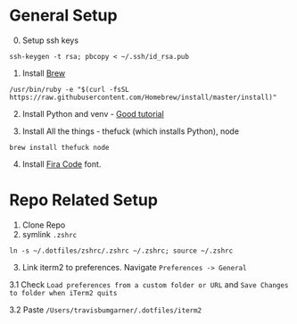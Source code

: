# General Setup
0. Setup ssh keys

`ssh-keygen -t rsa; pbcopy < ~/.ssh/id_rsa.pub`

1. Install [Brew](https://brew.sh/)

`/usr/bin/ruby -e "$(curl -fsSL https://raw.githubusercontent.com/Homebrew/install/master/install)"`

2. Install Python and venv - [Good tutorial](http://www.marinamele.com/2014/07/install-python3-on-mac-os-x-and-use-virtualenv-and-virtualenvwrapper.html)

3. Install All the things - thefuck (which installs Python), node

`brew install thefuck node`

4. Install [Fira Code](https://github.com/tonsky/FiraCode) font.

# Repo Related Setup

1. Clone Repo
2. symlink `.zshrc`

`ln -s ~/.dotfiles/zshrc/.zshrc ~/.zshrc; source ~/.zshrc`

3. Link iterm2 to preferences. Navigate `Preferences -> General`

3.1 Check `Load preferences from a custom folder or URL` and `Save Changes to folder when iTerm2 quits`

3.2 Paste `/Users/travisbumgarner/.dotfiles/iterm2`
